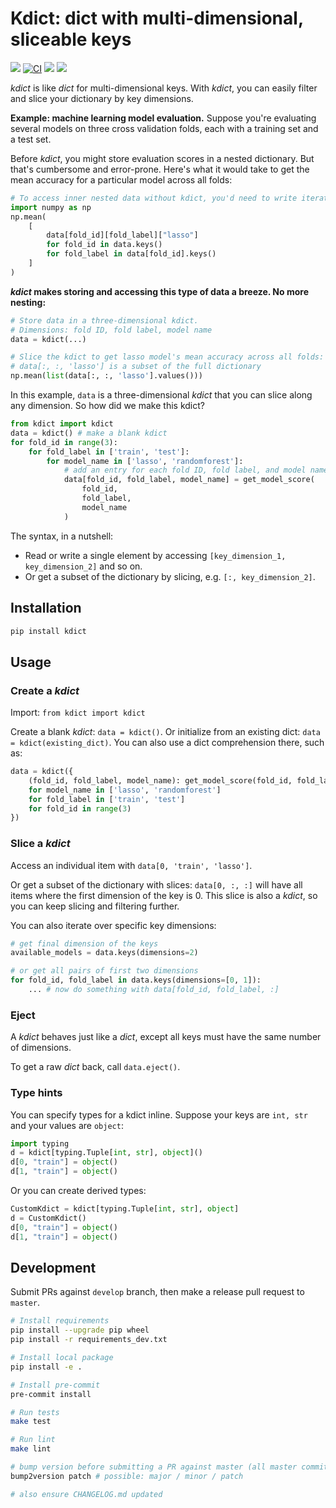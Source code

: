 # Kdict: dict with multi-dimensional, sliceable keys

[![](https://img.shields.io/pypi/v/kdict.svg)](https://pypi.python.org/pypi/kdict)
[![CI](https://github.com/maximz/kdict/actions/workflows/ci.yaml/badge.svg?branch=master)](https://github.com/maximz/kdict/actions/workflows/ci.yaml)
[![](https://img.shields.io/badge/docs-here-blue.svg)](https://kdict.maximz.com)
[![](https://img.shields.io/github/stars/maximz/kdict?style=social)](https://github.com/maximz/kdict)

_kdict_ is like _dict_ for multi-dimensional keys. With _kdict_, you can easily filter and slice your dictionary by key dimensions.

**Example: machine learning model evaluation.** Suppose you're evaluating several models on three cross validation folds, each with a training set and a test set.

Before _kdict_, you might store evaluation scores in a nested dictionary. But that's cumbersome and error-prone. Here's what it would take to get the mean accuracy for a particular model across all folds:

```python
# To access inner nested data without kdict, you'd need to write iterators like this:
import numpy as np
np.mean(
    [
        data[fold_id][fold_label]["lasso"]
        for fold_id in data.keys()
        for fold_label in data[fold_id].keys()
    ]
)
```

**_kdict_ makes storing and accessing this type of data a breeze. No more nesting:**

```python
# Store data in a three-dimensional kdict.
# Dimensions: fold ID, fold label, model name
data = kdict(...)

# Slice the kdict to get lasso model's mean accuracy across all folds:
# data[:, :, 'lasso'] is a subset of the full dictionary
np.mean(list(data[:, :, 'lasso'].values()))
```

In this example, `data` is a three-dimensional _kdict_ that you can slice along any dimension. So how did we make this kdict?

```python
from kdict import kdict
data = kdict() # make a blank kdict
for fold_id in range(3):
    for fold_label in ['train', 'test']:
        for model_name in ['lasso', 'randomforest']:
            # add an entry for each fold ID, fold label, and model name
            data[fold_id, fold_label, model_name] = get_model_score(
                fold_id,
                fold_label,
                model_name
            )
```

The syntax, in a nutshell:

- Read or write a single element by accessing `[key_dimension_1, key_dimension_2]` and so on.
- Or get a subset of the dictionary by slicing, e.g. `[:, key_dimension_2]`.

## Installation

```bash
pip install kdict
```

## Usage

### Create a _kdict_

Import: `from kdict import kdict`

Create a blank _kdict_: `data = kdict()`. Or initialize from an existing dict: `data = kdict(existing_dict)`. You can also use a dict comprehension there, such as:

```python
data = kdict({
    (fold_id, fold_label, model_name): get_model_score(fold_id, fold_label, model_name)
    for model_name in ['lasso', 'randomforest']
    for fold_label in ['train', 'test']
    for fold_id in range(3)
})
```

### Slice a _kdict_

Access an individual item with `data[0, 'train', 'lasso']`.

Or get a subset of the dictionary with slices: `data[0, :, :]` will have all items where the first dimension of the key is 0. This slice is also a _kdict_, so you can keep slicing and filtering further.

You can also iterate over specific key dimensions:

```python
# get final dimension of the keys
available_models = data.keys(dimensions=2)

# or get all pairs of first two dimensions
for fold_id, fold_label in data.keys(dimensions=[0, 1]):
    ... # now do something with data[fold_id, fold_label, :]
```

### Eject

A _kdict_ behaves just like a _dict_, except all keys must have the same number of dimensions.

To get a raw _dict_ back, call `data.eject()`.

### Type hints

You can specify types for a kdict inline. Suppose your keys are `int, str` and your values are `object`:

```python
import typing
d = kdict[typing.Tuple[int, str], object]()
d[0, "train"] = object()
d[1, "train"] = object()
```

Or you can create derived types:

```python
CustomKdict = kdict[typing.Tuple[int, str], object]
d = CustomKdict()
d[0, "train"] = object()
d[1, "train"] = object()
```

## Development

Submit PRs against `develop` branch, then make a release pull request to `master`.

```bash
# Install requirements
pip install --upgrade pip wheel
pip install -r requirements_dev.txt

# Install local package
pip install -e .

# Install pre-commit
pre-commit install

# Run tests
make test

# Run lint
make lint

# bump version before submitting a PR against master (all master commits are deployed)
bump2version patch # possible: major / minor / patch

# also ensure CHANGELOG.md updated
```
